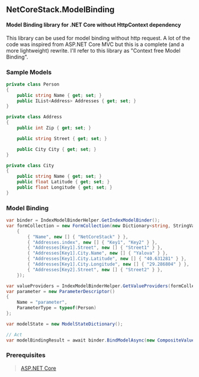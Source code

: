 ## NetCoreStack.ModelBinding
#### Model Binding library for .NET Core without HttpContext dependency

This library can be used for model binding without http request.
A lot of the code was inspired from ASP.NET Core MVC but this is a complete (and a more lightweight) rewrite. I'll refer to this library as "Context free Model Binding".

### Sample Models
```csharp
private class Person
{
    public string Name { get; set; }
    public IList<Address> Addresses { get; set; }
}

private class Address
{
    public int Zip { get; set; }

    public string Street { get; set; }

    public City City { get; set; }
}

private class City
{
    public string Name { get; set; }
    public float Latitude { get; set; }
    public float Longitude { get; set; }
}
```

### Model Binding
```csharp
var binder = IndexModelBinderHelper.GetIndexModelBinder();
var formCollection = new FormCollection(new Dictionary<string, StringValues>()
    {
        { "Name", new [] { "NetCoreStack" } },
        { "Addresses.index", new [] { "Key1", "Key2" } },
        { "Addresses[Key1].Street", new [] { "Street1" } },
        { "Addresses[Key1].City.Name", new [] { "Yalova" } },
        { "Addresses[Key1].City.Latitude", new [] { "40.631281" } },
        { "Addresses[Key1].City.Longitude", new [] { "29.286804" } },
        { "Addresses[Key2].Street", new [] { "Street2" } },
    });

var valueProviders = IndexModelBinderHelper.GetValueProviders(formCollection);
var parameter = new ParameterDescriptor()
{
    Name = "parameter",
    ParameterType = typeof(Person)
};

var modelState = new ModelStateDictionary();

// Act
var modelBindingResult = await binder.BindModelAsync(new CompositeValueProvider(valueProviders), modelState, parameter);
```

### Prerequisites
> [ASP.NET Core](https://github.com/aspnet/Home)